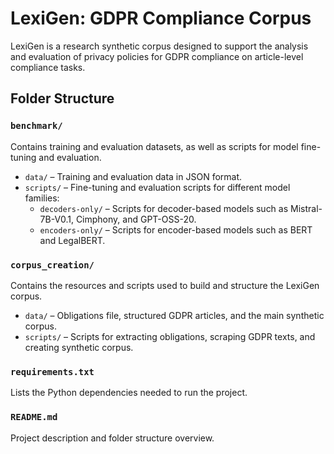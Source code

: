 # LexiGen: GDPR Compliance Corpus

LexiGen is a research synthetic corpus designed to support the analysis and evaluation of privacy policies for GDPR compliance on article-level compliance tasks.  

## Folder Structure

### `benchmark/`
Contains training and evaluation datasets, as well as scripts for model fine-tuning and evaluation.

- `data/` – Training and evaluation data in JSON format.  
- `scripts/` – Fine-tuning and evaluation scripts for different model families:
  - `decoders-only/` – Scripts for decoder-based models such as Mistral-7B-V0.1, Cimphony, and GPT-OSS-20.  
  - `encoders-only/` – Scripts for encoder-based models such as BERT and LegalBERT.

### `corpus_creation/`
Contains the resources and scripts used to build and structure the LexiGen corpus.

- `data/` – Obligations file, structured GDPR articles, and the main synthetic corpus.  
- `scripts/` – Scripts for extracting obligations, scraping GDPR texts, and creating synthetic corpus.

### `requirements.txt`
Lists the Python dependencies needed to run the project.



### `README.md`
Project description and folder structure overview.
